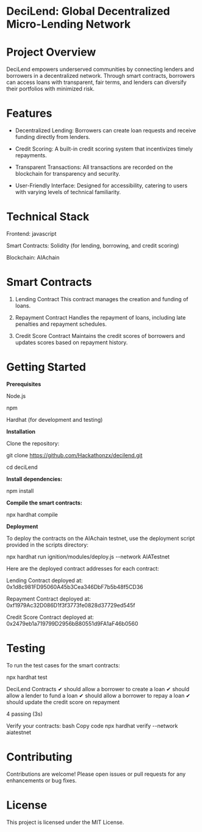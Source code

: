 # DeciLend: Global Decentralized Micro-Lending Network

# Project Overview

DeciLend empowers underserved communities by connecting lenders and borrowers in a decentralized network. Through smart contracts, borrowers can access loans with transparent, fair terms, and lenders can diversify their portfolios with minimized risk.

# Features

- Decentralized Lending: Borrowers can create loan requests and receive funding directly from lenders.

- Credit Scoring: A built-in credit scoring system that incentivizes timely repayments.

- Transparent Transactions: All transactions are recorded on the blockchain for transparency and security.

- User-Friendly Interface: Designed for accessibility, catering to users with varying levels of technical familiarity.

# Technical Stack

Frontend: javascript

Smart Contracts: Solidity (for lending, borrowing, and credit scoring)

Blockchain: AIAchain

# Smart Contracts

1. Lending Contract
This contract manages the creation and funding of loans.

2. Repayment Contract
Handles the repayment of loans, including late penalties and repayment schedules.

3. Credit Score Contract
Maintains the credit scores of borrowers and updates scores based on repayment history.

# Getting Started

**Prerequisites**

Node.js

npm

Hardhat (for development and testing)

**Installation**

Clone the repository:

git clone https://github.com/Hackathonzx/decilend.git

cd deciLend

**Install dependencies:**

npm install

**Compile the smart contracts:**

npx hardhat compile

**Deployment**

To deploy the contracts on the AIAchain testnet, use the deployment script provided in the scripts directory:

npx hardhat run ignition/modules/deploy.js --network AIATestnet

Here are the deployed contract addresses for each contract:

Lending Contract deployed at: 0x1d8c981FD95060A45b3Cea346DbF7b5b48f5CD36

Repayment Contract deployed at: 0xf1979Ac32D086D1f3f3773fe0828d37729ed545f

Credit Score Contract deployed at: 0x2479eb1a719799D2956bB80551d9FA1aF46b0560



# Testing

To run the test cases for the smart contracts:

npx hardhat test

  DeciLend Contracts
    ✔ should allow a borrower to create a loan
    ✔ should allow a lender to fund a loan
    ✔ should allow a borrower to repay a loan
    ✔ should update the credit score on repayment


  4 passing (3s)

  Verify your contracts:
bash
Copy code
npx hardhat verify --network aiatestnet <contract-address>

# Contributing

Contributions are welcome! Please open issues or pull requests for any enhancements or bug fixes.

# License

This project is licensed under the MIT License.